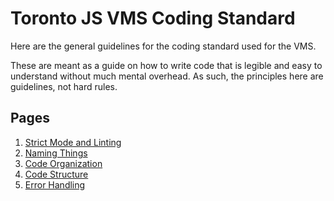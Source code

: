 # Toronto JS VMS Coding Standard

Here are the general guidelines for the coding standard used for the VMS.

These are meant as a guide on how to write code that is legible and easy to understand without much mental overhead. As such, the principles here are guidelines, not hard rules.

## Pages

1. [Strict Mode and Linting](./1%20-%20Strict%20Mode%20and%20Linting.md)
2. [Naming Things](./2%20-%20Naming%20Things.md)
3. [Code Organization](./3%20-%20Code%20Organization.md)
4. [Code Structure](./4%20-%20Code%20Structure.md)
5. [Error Handling](./5%20-%20Error%20Handling.md)
